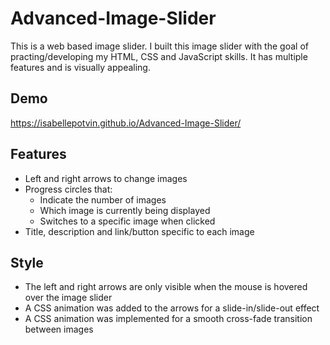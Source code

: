 # Advanced-Image-Slider

This is a web based image slider. I built this image slider with the goal of practing/developing my HTML, CSS and JavaScript skills. It has multiple features and is visually appealing.


## Demo
https://isabellepotvin.github.io/Advanced-Image-Slider/


## Features
- Left and right arrows to change images
- Progress circles that:
  - Indicate the number of images 
  - Which image is currently being displayed
  - Switches to a specific image when clicked
- Title, description and link/button specific to each image


## Style
- The left and right arrows are only visible when the mouse is hovered over the image slider
- A CSS animation was added to the arrows for a slide-in/slide-out effect 
- A CSS animation was implemented for a smooth cross-fade transition between images
